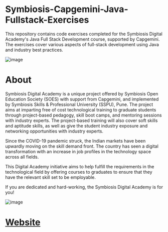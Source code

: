# Symbiosis-Capgemini-Java-Fullstack-Exercises
This repository contains code exercises completed for the Symbiosis Digital Academy's Java Full Stack Development course,  supported by Capgemini. The exercises cover various aspects of full-stack development using Java and industry best practices.

![image](https://github.com/sumedhahire/Symbiosis-Capgemini-Java-Fullstack-Exercises/assets/94281812/17fa58bd-9367-4441-b439-7a4611b0f674)

# About

Symbiosis Digital Academy is a unique project offered by Symbiosis Open Education Society (SOES) with support from Capgemini, and implemented by Symbiosis Skills & Professional University (SSPU), Pune. The project aims at imparting free of cost technological training to graduate students through project-based pedagogy, skill boot camps, and mentoring sessions with industry experts. The project-based training will also cover soft skills and aptitude skills, as well as give the student industry exposure and networking opportunities with industry experts.

Since the COVID-19 pandemic struck, the Indian markets have been upwardly moving on the skill demand front. The country has seen a digital transformation with an increase in job profiles in the technology space across all fields.

This Digital Academy initiative aims to help fulfill the requirements in the technological field by offering courses to graduates to ensure that they have the relevant skill set to be employable.

If you are dedicated and hard-working, the Symbiosis Digital Academy is for you!


![image](https://github.com/sumedhahire/Symbiosis-Capgemini-Java-Fullstack-Exercises/assets/94281812/966c78a5-acb2-4378-bd0e-1bcf9851cb15)

# <a href="https://sda.sspu.ac.in/" target="_blank">Website</a>

